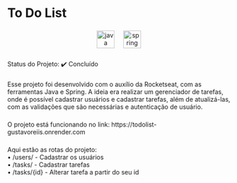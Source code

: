 <h1 align="left">To Do List</h1>

###

<div align="center">
  <img src="https://cdn.jsdelivr.net/gh/devicons/devicon/icons/java/java-original.svg" height="40" alt="java logo"  />
  <img width="12" />
  <img src="https://cdn.jsdelivr.net/gh/devicons/devicon/icons/spring/spring-original.svg" height="40" alt="spring logo"  />
</div>

###

<p align="left">Status do Projeto: ✔️ Concluído</p>

###

<p align="left">Esse projeto foi desenvolvido com o auxílio da Rocketseat, com as ferramentas Java e Spring. A ideia era realizar um gerenciador de tarefas, onde é possível cadastrar usuários e cadastrar tarefas, além de atualizá-las, com as validações que são necessárias e autenticação de usuário.</p>

###

<p align="left">O projeto está funcionando no link: https://todolist-gustavoreiis.onrender.com</p>

###

<p align="left">Aqui estão as rotas do projeto:<br>• /users/ - Cadastrar os usuários<br>• /tasks/ - Cadastrar tarefas<br>• /tasks/{id} - Alterar tarefa a partir do seu id</p>

###
